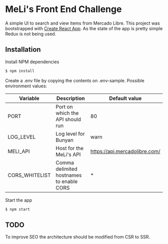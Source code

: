 # MeLi's Front End Challenge

A simple UI to search and view items from Mercado Libre. This project was bootstrapped with [Create React App](https://github.com/facebook/create-react-app). As the state of the app is pretty simple Redux is not being used.

## Installation

Install NPM dependencies

```sh
$ npm install
```

Create a .env file by copying the contents on .env-sample. Possible environment values:

| Variable       | Description                              | Default value                 |
| -------------- | ---------------------------------------- | ----------------------------- |
| PORT           | Port on which the API should run         | 80                            |
| LOG_LEVEL      | Log level for Bunyan                     | warn                          |
| MELI_API       | Host for the MeLi's API                  | https://api.mercadolibre.com/ |
| CORS_WHITELIST | Comma delimited hostnames to enable CORS | \*                            |

Start the app

```sh
$ npm start
```

## TODO

To improve SEO the architecture should be modified from CSR to SSR.
